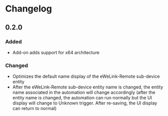 # Changelog  

## 0.2.0  
### Added  
- Add-on adds support for x64 architecture  
### Changed  
- Optimizes the default name display of the eWeLink-Remote sub-device entity  
- After the eWeLink-Remote sub-device entity name is changed, the entity name associated in the automation will change accordingly (after the entity name is changed, the automation can run normally but the UI display will change to Unknown trigger. After re-saving, the UI display can return to normal)